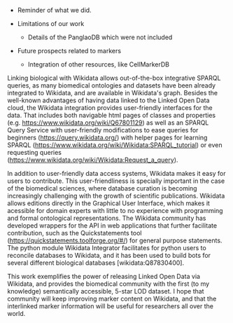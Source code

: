 - Reminder of what we did. 

- Limitations of our work
    - Details of the PanglaoDB which were not included


- Future prospects related to markers 
  - Integration of other resources, like CellMarkerDB


Linking biological with Wikidata allows out-of-the-box integrative SPARQL queries, as many biomedical ontologies and datasets have been already integrated to Wikidata, and are available in Wikidata's graph. Besides the well-known advantages of having data linked to the Linked Open Data cloud, the Wikidata integration provides user-friendly interfaces for the data. That includes both navigable html pages of classes and properties (e.g. <https://www.wikidata.org/wiki/Q67801129>) as well as an SPARQL Query Service with user-friendly modifications to ease queries for beginners (<https://query.wikidata.org/>) with helper pages for learning SPARQL (<https://www.wikidata.org/wiki/Wikidata:SPARQL_tutorial>) or even requesting queries (<https://www.wikidata.org/wiki/Wikidata:Request_a_query>).   


In addition to user-friendly data access systems, Wikidata makes it easy for users to contribute. This user-friendliness is specially important in the case of the biomedical sciences, where database curation is becoming increasingly challenging with the growth of scientific publications. Wikidata allows editions directly in the Graphical User Interface, which makes it acessible for domain experts with little to no experience with programming and formal ontological representations. The Wikidata community has developed wrappers for the API in web applications that further facilitate contribution, such as the Quickstatements tool (<https://quickstatements.toolforge.org/#/>) for general purpose statements. The python module Wikidata Integrator facilitates for python users to reconcile databases to Wikidata, and it has been used to build bots for several different biological databases [wikidata:Q87830400].


This work exemplifies the power of releasing Linked Open Data via Wikidata, and provides the biomedical community with the first (to my knowledge) semantically accessible, 5-star LOD dataset. I hope that community will keep improving marker content on Wikidata, and that the interlinked marker information will be useful for researchers all over the world.  